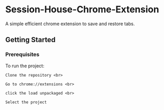 # Session-House-Chrome-Extension
A simple efficient chrome extension to save and restore tabs.

## Getting Started

### Prerequisites

To run the project:
```
Clone the repository <br>

Go to chrome://extensions <br>

click the load unpackaged <br>

Select the project
```
